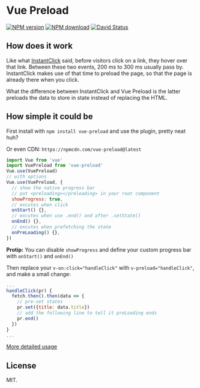 # Vue Preload

[![NPM version](https://img.shields.io/npm/v/vue-preload.svg?style=flat-square)](https://www.npmjs.com/package/vue-preload)
[![NPM download](https://img.shields.io/npm/dm/vue-preload.svg?style=flat-square)](https://www.npmjs.com/package/vue-preload)
[![David Status](https://img.shields.io/david/dev/egoist/vue-preload.svg?style=flat-square)](https://david-dm.org/egoist/vue-preload)

## How does it work

Like what [InstantClick](http://instantclick.io/) said, before visitors click on a link, they hover over that link. Between these two events, 200 ms to 300 ms usually pass by. InstantClick makes use of that time to preload the page, so that the page is already there when you click.

What the difference between InstantClick and Vue Preload is the latter preloads the data to store in state instead of replacing the HTML.

## How simple it could be

First install with `npm install vue-preload` and use the plugin, pretty neat huh?

Or even CDN: `https://npmcdn.com/vue-preload@latest`

```javascript
import Vue from 'vue'
import VuePreload from 'vue-preload'
Vue.use(VuePreload)
// with options
Vue.use(VuePreload, {
  // show the native progress bar
  // put <preloading></preloading> in your root component
  showProgress: true,
  // excutes when click
  onStart() {},
  // excutes when use .end() and after .setState()
  onEnd() {},
  // excutes when prefetching the state
  onPreLoading() {},
})
```

**Protip:** You can disable `showProgress` and define your custom progress bar with `onStart()` and `onEnd()`

Then replace your `v-on:click="handleClick"` with `v-preload="handleClick"`, and make a small change:

```javascript
...
handleClick(pr) {
  fetch.then().then(data => {
    // pre-set states
    pr.set({title: data.title})
    // add the following line to tell it preLoading ends
    pr.end()
  })
}
...
```

[More detailed usage](/tests/_entry.js)

## License

MIT.
